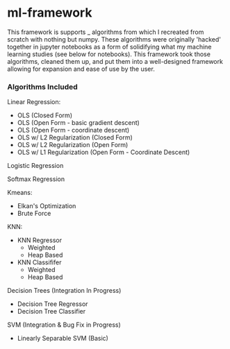 # ml-framework
This framework is supports _ algorithms from which I recreated from scratch with nothing but numpy. These algorithms were originally 'hacked' together in jupyter notebooks as a form of solidifying what my machine learning studies (see below for notebooks). This framework took those algorithms, cleaned them up, and put them into a well-designed framework allowing for expansion and ease of use by the user. 

### Algorithms Included 
Linear Regression:
- OLS (Closed Form)
- OLS (Open Form - basic gradient descent)
- OLS (Open Form - coordinate descent)
- OLS w/ L2 Regularization (Closed Form)
- OLS w/ L2 Regularization (Open Form)
- OLS w/ L1 Regularization (Open Form - Coordinate Descent)

Logistic Regression

Softmax Regression

Kmeans:
- Elkan's Optimization
- Brute Force

KNN:
- KNN Regressor
  - Weighted
  - Heap Based
- KNN Classififer
  - Weighted
  - Heap Based

Decision Trees (Integration In Progress)
- Decision Tree Regressor
- Decision Tree Classifier

SVM (Integration & Bug Fix in Progress)
- Linearly Separable SVM (Basic)

